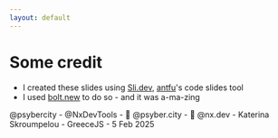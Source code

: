 ```yaml
---
layout: default
---
```


# Some credit

* I created these slides using [Sli.dev](https://github.com/slidevjs/slidev), [antfu](https://antfu.me/)'s code slides tool
* I used [bolt.new](https://bolt.new/) to do so - and it was a-ma-zing


<div class="absolute bottom-4 left-0 right-0 text-gray-400 text-sm text-center">
  @psybercity - @NxDevTools - 🦋 @psyber.city - 🦋 @nx.dev - Katerina Skroumpelou - GreeceJS - 5 Feb 2025
</div>